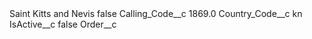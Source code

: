 <?xml version="1.0" encoding="UTF-8"?>
<CustomMetadata xmlns="http://soap.sforce.com/2006/04/metadata" xmlns:xsi="http://www.w3.org/2001/XMLSchema-instance" xmlns:xsd="http://www.w3.org/2001/XMLSchema">
    <label>Saint Kitts and Nevis</label>
    <protected>false</protected>
    <values>
        <field>Calling_Code__c</field>
        <value xsi:type="xsd:double">1869.0</value>
    </values>
    <values>
        <field>Country_Code__c</field>
        <value xsi:type="xsd:string">kn</value>
    </values>
    <values>
        <field>IsActive__c</field>
        <value xsi:type="xsd:boolean">false</value>
    </values>
    <values>
        <field>Order__c</field>
        <value xsi:nil="true"/>
    </values>
</CustomMetadata>
